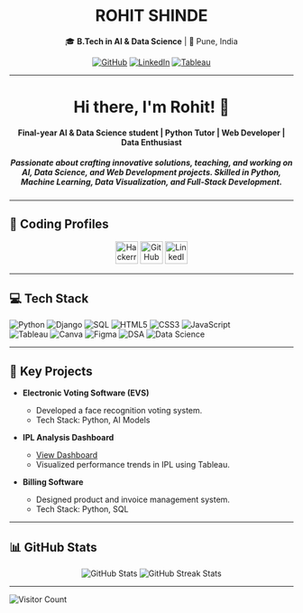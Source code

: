 <div align="center">

# **ROHIT SHINDE**  
🎓 **B.Tech in AI & Data Science** | 📍 Pune, India  

<a href="https://github.com/rohitshinde3903" target="_blank"><img alt="GitHub" src="https://img.shields.io/badge/GitHub-%2312100E.svg?&style=for-the-badge&logo=GitHub&logoColor=white" /></a> 
<a href="https://www.linkedin.com/in/rohitshinde3903/" target="_blank"><img alt="LinkedIn" src="https://img.shields.io/badge/LinkedIn-%230077B5.svg?&style=for-the-badge&logo=LinkedIn&logoColor=white" /></a>
<a href="https://public.tableau.com/app/profile/rohit.shinde4216/viz/IPLANALYSISBYROHIT/Dashboard1?publish=yes" target="_blank"><img alt="Tableau" src="https://img.shields.io/badge/Tableau-%23E97627.svg?&style=for-the-badge&logo=Tableau&logoColor=white" /></a> 

</div>

---

<h1 align="center">Hi there, I'm Rohit! 👋</h1>
<h4 align="center">Final-year AI & Data Science student | Python Tutor | Web Developer | Data Enthusiast</h4>

<h5 align="center">Passionate about crafting innovative solutions, teaching, and working on AI, Data Science, and Web Development projects. Skilled in Python, Machine Learning, Data Visualization, and Full-Stack Development.</h5>

---

## 🚀 Coding Profiles  

<p align="center">
<a href="https://www.hackerrank.com/rohitshinde3903" target="blank"><img src="https://raw.githubusercontent.com/rahuldkjain/github-profile-readme-generator/master/src/images/icons/Social/hackerrank.svg" alt="Hackerrank" height="40" width="40" /></a>
<a href="https://github.com/rohitshinde3903" target="blank"><img src="https://img.icons8.com/ios-filled/50/000000/github.png" alt="GitHub" height="40" width="40" /></a>
<a href="https://www.linkedin.com/in/rohitshinde3903/" target="blank"><img src="https://img.icons8.com/color/50/000000/linkedin.png" alt="LinkedIn" height="40" width="40" /></a>
</p>

---

## 💻 Tech Stack  

![Python](https://img.shields.io/badge/python-3670A0?style=for-the-badge&logo=python&logoColor=ffdd54)  ![Django](https://img.shields.io/badge/django-%23092E20.svg?style=for-the-badge&logo=django&logoColor=white)  ![SQL](https://img.shields.io/badge/sql-%230074D1.svg?style=for-the-badge&logo=sql&logoColor=white)  ![HTML5](https://img.shields.io/badge/html5-%23E34F26.svg?style=for-the-badge&logo=html5&logoColor=white)  ![CSS3](https://img.shields.io/badge/css3-%231572B6.svg?style=for-the-badge&logo=css3&logoColor=white)  ![JavaScript](https://img.shields.io/badge/javascript-%23323330.svg?style=for-the-badge&logo=javascript&logoColor=%23F7DF1E)  
![Tableau](https://img.shields.io/badge/tableau-%23E97627.svg?style=for-the-badge&logo=Tableau&logoColor=white)  ![Canva](https://img.shields.io/badge/canva-%2300C4CC.svg?style=for-the-badge&logo=canva&logoColor=white)  ![Figma](https://img.shields.io/badge/figma-%23F24E1E.svg?style=for-the-badge&logo=figma&logoColor=white)  ![DSA](https://img.shields.io/badge/DSA-%23E34F26.svg?style=for-the-badge&logo=DSA&logoColor=white)  ![Data Science](https://img.shields.io/badge/Data%20Science-%23008080.svg?style=for-the-badge&logo=DataScience&logoColor=white)  

---

## 🌟 Key Projects  

- **Electronic Voting Software (EVS)**  
  - Developed a face recognition voting system.  
  - Tech Stack: Python, AI Models  

- **IPL Analysis Dashboard**  
  - [View Dashboard](https://public.tableau.com/app/profile/rohit.shinde4216/viz/IPLANALYSISBYROHIT/Dashboard1?publish=yes)  
  - Visualized performance trends in IPL using Tableau.

- **Billing Software**  
  - Designed product and invoice management system.  
  - Tech Stack: Python, SQL  

---

## 📊 GitHub Stats  

<p align="center">
<img src="https://github-readme-stats.vercel.app/api?username=rohitshinde3903&show_icons=true&theme=radical" alt="GitHub Stats" />
<img src="https://github-readme-streak-stats.herokuapp.com/?user=rohitshinde3903&theme=radical" alt="GitHub Streak Stats" />
</p>

---

![Visitor Count](https://visitcount.itsvg.in/api?id=rohitshinde3903&label=Profile%20Views&color=12&icon=5&pretty=true)
